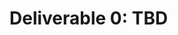 # Deliverable 0: TBD

<!--
## Getting the starter code
To be provisioned a repo for this deliverable, you have to log in to [GitHub Enterprise](https://github.ubc.ca) with your CWL. It takes about a day for us to provision the repository after which you will get an email with a link to the repo. Please login as soon as possible so that you have your repo for the second lecture.

## Grading
This will be an individual deliverable (the only one in the project). It is worth 10% of your final grade. We will run [MOSS](https://theory.stanford.edu/~aiken/moss/) on all submissions so please make sure your work is your own. Your work is automatically graded everytime you _push_ to GitHub with the command `git push`. Your grade will be the maximum grade you received from all submissions (commits in git terminology) made before the hard deadline (TBD). While we compute your grade on every submission, you will only be able to request to see your grade once every 12h hours. You can request your grade by mentioning `@autobot` in a commit comment. Refer to [AutoTest.md](AutoTest.md) for additional details. 

You cannot use any library package that is not already specified in package.json. Your implementation must be in TypeScript and must compile without error.

## Requirements
For this deliverable, you will read the [Deliverable 1](Deliverable1.md) specification, extract detailed requirements, and then turn the requirements you identified into a set of tests. Specifically, you will be writing unit tests for the three methods of the `InsightFacade` class in `./src/controller/InsightFacade.ts`. DO NOT modify any files under the `src/` directory -- you are only writing unit tests under the `test/` directory. 

Your grade on this deliverable is simply the number of lines of code of our reference solution that your tests cover relative to our test suite (which covers 75% of the reference solution). Thus, your grade = your coverage / our coverage * 100%. If _any_ of your tests pass when given invalid/unexpected results, this indicates that your tests are ineffective (i.e. they always pass regardless of behaviour of the code under test, which is the default behaviour) and you will receive a grade of 0. The starter code contains an invalid "implementation" of the D1 spec so all of your tests should **fail** when you run them locally.

You should be strategic when writing your tests so that you maximize coverage with as few tests as possible. Since the methods in InsightFacade handle complicated logic, you will need to cleverly construct a set of inputs that causes all of the logic in the method to be executed. These tests will form the basis of your personal test suite for the remainder of the project. 

Because you have no way of checking how much of the reference solution your are covering on your local computer, you will need to rely on [AutoTest](AutoTest.md) to determine your progress. This service is rate limited so you will want to **start early**.

## Writing tests
We will be using the [Mocha Test Environment](https://mochajs.org/) with [Chai Expectations](http://chaijs.com/api/bdd/) for testing. Below are the two tests given in the starter code. They are functionally equivalent but use different language features. You should pick the style you are comfortable with and use it consistently when writing your tests.

While the tests may seem intimidating (largely due the asynchronous nature of the methods we are testing), you will mostly be able to copy and paste tests, only having to make small changes. Also, you can read through the resources in the next section and come to the tutorial during the second lecture.

```JS
    it("Should add the courses dataset", function () {
        const id: string = "courses";
        const path: string = datasets[id];

        // Start reading the file that contains our data...
        return TestUtil.readFileAsync(path).then(function (content: Buffer) {
            // once the file has been read, we can add it to our InsightFacade... 
            return insightFacade.addDataset(id, content.toString('base64')).then(function (response: InsightResponse) {
                // once the dataset has been added, we can check the return value of the addDataset is as expected.
                Log.test("Response from addDataset was " + JSON.stringify(response));
                expect(response.code).to.equal(204);  // Note the status code
            });
        }).catch(function (err: any) {
            TestUtil.reportError(err);
            expect.fail();
        });
    });
```

```JS
    it("Should add the courses dataset again", async () => {
        const id: string = "courses";
        const path: string = datasets[id];

        try {
            // Wait here until the file that contains our data has been read...
            const content: Buffer = await TestUtil.readFileAsync(path);
            // Then, wait here until we get the response from addDataset...
            const response: InsightResponse = await insightFacade.addDataset(id, content.toString('base64'));
            // Finally, we can check that the result is as expected.
            Log.test(`Response from addDataset was ${JSON.stringify(response)}`);
            expect(response.code).to.equal(201);  // Note the status code
        }
        catch (err) {
            TestUtil.reportError(err);
            expect.fail();
        }
    });
```

## Resources
  - [Git Tutorial](../resources/git.md)
  - [TypeScript/JavaScript Tutorial](../resources/typescript.md)
  - [Asynchronous Development Tutorial](../resources/async.md)
  - [Promises Tutorial](../resources/promises.md)

-->


<!-- D1 coverage for reference solution (can be deleted)
  50 passing (8s)

-----------------------|----------|----------|----------|----------|----------------|
File                   |  % Stmts | % Branch |  % Funcs |  % Lines |Uncovered Lines |
-----------------------|----------|----------|----------|----------|----------------|
All files              |    70.66 |    71.57 |       68 |    70.66 |                |
 src                   |    83.33 |      100 |       80 |    83.33 |                |
  Util.ts              |    83.33 |      100 |       80 |    83.33 |             30 |
 src/controller        |    82.62 |    73.74 |    87.67 |    82.62 |                |
  DatasetController.ts |    65.52 |    50.72 |    75.76 |    65.52 |... 298,299,307 |
  InsightFacade.ts     |    98.08 |      100 |      100 |    98.08 |             89 |
  QueryController.ts   |       91 |    85.37 |    96.77 |       91 |... 288,327,348 |
 src/rest              |    11.11 |        0 |        0 |    11.11 |                |
  RouteHandler.ts      |    10.87 |        0 |        0 |    10.87 |... 83,84,85,87 |
  Server.ts            |    11.43 |        0 |        0 |    11.43 |... 93,96,97,98 |
-----------------------|----------|----------|----------|----------|----------------|
-->